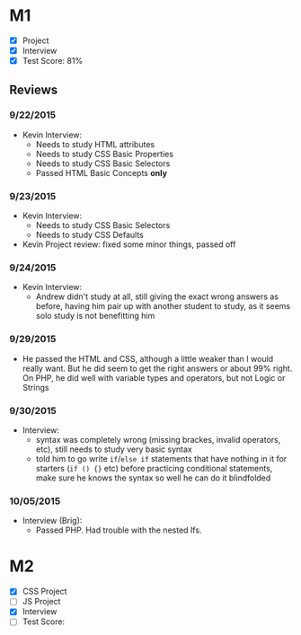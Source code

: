 # M1

- [x] Project
- [x] Interview
- [x] Test Score: 81%

## Reviews

### 9/22/2015

- Kevin Interview: 
  - Needs to study HTML attributes
  - Needs to study CSS Basic Properties
  - Needs to study CSS Basic Selectors
  - Passed HTML Basic Concepts **only**

### 9/23/2015

- Kevin Interview:
  - Needs to study CSS Basic Selectors
  - Needs to study CSS Defaults
- Kevin Project review: fixed some minor things, passed off

### 9/24/2015

- Kevin Interview:
  - Andrew didn't study at all, still giving the exact wrong answers as before, having him pair up with another student to study, as it seems solo study is not benefitting him

### 9/29/2015

- He passed the HTML and CSS, although a little weaker than I would really want. But he did seem to get the right answers or about 99% right. On PHP, he did well with variable types and operators, but not Logic or Strings

### 9/30/2015

- Interview:
  - syntax was completely wrong (missing brackes, invalid operators, etc), still needs to study very basic syntax
  - told him to go write `if`/`else if` statements that have nothing in it for starters (`if () {}` etc) before practicing conditional statements, make sure he knows the syntax so well he can do it blindfolded

### 10/05/2015

- Interview (Brig):
  -   Passed PHP. Had trouble with the nested Ifs.

# M2

- [x] CSS Project
- [ ] JS Project
- [x] Interview
- [ ] Test Score: 
